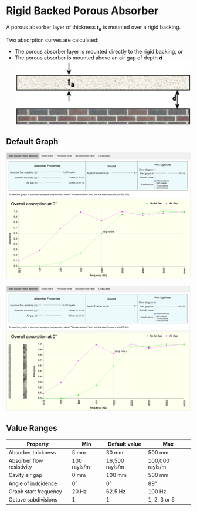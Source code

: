 # Rigid Backed Porous Absorber

A porous absorber layer of thickness ***t<sub>a</sub>*** is mounted over a rigid backing.

Two absorption curves are calculated:

* The porous absorber layer is mounted directly to the rigid backing, or
* The porous absorber is mounted above an air gap of depth ***d***
    ![Structure](../img/rb_porous_absorber.png)

## Default Graph

![Rigid Backed Porous Absorber Screen](../img/rb_porous_absorber_screen1.png)

![Rigid Backed Porous Absorber Screen](../img/rb_porous_absorber_screen2.png)

## Value Ranges

| Property | Min | Default value | Max |
|---|---|---|---|
| Absorber thickness | 5 mm | 30 mm | 500 mm
| Absorber flow resistivity | 100 rayls/m | 16,500 rayls/m | 100,000 rayls/m 
| Cavity air gap | 0 mm | 100 mm | 500 mm
| Angle of indcidence | 0° | 0° | 89°
| Graph start frequency | 20 Hz | 62.5 Hz | 100 Hz
| Octave subdivisions | 1 | 1 | 1, 2, 3 or 6

